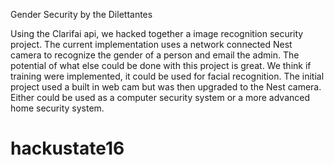 Gender Security by the Dilettantes

Using the Clarifai api, we hacked together a image recognition security project. The current implementation uses a network connected Nest camera to recognize the gender of a person and email the admin. 
The potential of what else could be done with this project is great. We think if training were implemented, it could be used for facial recognition. 
The initial project used a built in web cam but was then upgraded to the Nest camera. Either could be used as a computer security system or a more advanced home security system. 

# hackustate16
